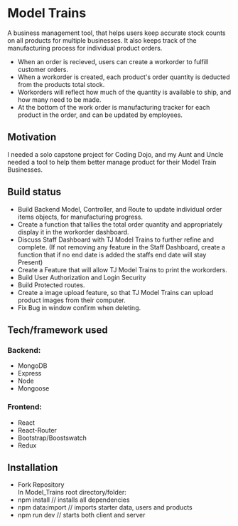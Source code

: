 <h1>Model Trains</h1>
A business management tool, that helps users keep accurate stock counts on all products for multiple businesses.
It also keeps track of the manufacturing process for individual product orders.
<ul>
  <li>When an order is recieved, users can create a workorder to fulfill customer orders.</li>
  <li>When a workorder is created, each product's order quantity is deducted from the products total stock.</li>
  <li>Workorders will reflect how much of the quantity is available to ship, and how many need to be made.</li>
  <li>At the bottom of the work order is manufacturing tracker for each product in the order, and can be updated by employees.</li>
</ul>

<h2>Motivation</h2>
I needed a solo capstone project for Coding Dojo, and my Aunt and Uncle needed a tool to help them better manage product for their Model Train Businesses.


<h2>Build status</h2>
<ul>
  <li>Build Backend Model, Controller, and Route to update individual order items objects, for manufacturing progress.</li>
  <li>Create a function that tallies the total order quantity and appropriately display it in the workorder dashboard.</li>
  <li>Discuss Staff Dashboard with TJ Model Trains to further refine and complete. (If not removing any feature in the Staff Dashboard, create a function that if no      end date is added the staffs end date will stay Present)</li>
  <li>Create a Feature that will allow TJ Model Trains to print the workorders.</li>
  <li>Build User Authorization and Login Security</li>
  <li>Build Protected routes.</li>
  <li>Create a image upload feature, so that TJ Model Trains can upload product images from their computer.</li>
  <li>Fix Bug in window confirm when deleting.</li>
</ul>

<h2>Tech/framework used</h2>
<h3>Backend:</h3>
<ul>
  <li>MongoDB</li>
  <li>Express</li>
  <li>Node</li>
  <li>Mongoose</li>
</ul>

<h3>Frontend:</h3>
<ul>
  <li>React</li>
  <li>React-Router</li>
  <li>Bootstrap/Boostswatch</li>
  <li>Redux</li>
</ul>

<h2>Installation</h2>
<ul>
  <li>Fork Repository</li>
In Model_Trains root directory/folder:
  <li>npm install // installs all dependencies</li>
  <li>npm data:import // imports starter data, users and products</li>
  <li>npm run dev // starts both client and server</li>
</ul>


